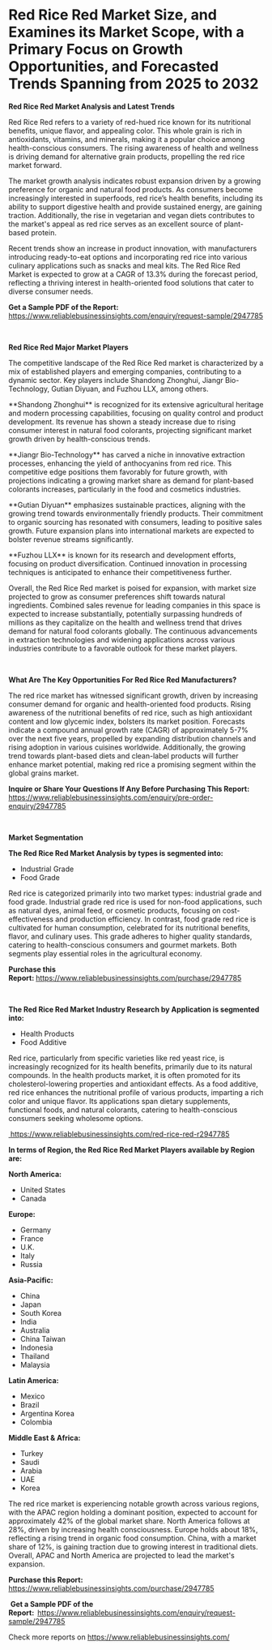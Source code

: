 <p><h1>Red Rice Red Market Size, and Examines its Market Scope, with a Primary Focus on Growth Opportunities, and Forecasted Trends Spanning from 2025 to 2032</h1></p><p><strong>Red Rice Red Market Analysis and Latest Trends</strong></p>
<p><p>Red Rice Red refers to a variety of red-hued rice known for its nutritional benefits, unique flavor, and appealing color. This whole grain is rich in antioxidants, vitamins, and minerals, making it a popular choice among health-conscious consumers. The rising awareness of health and wellness is driving demand for alternative grain products, propelling the red rice market forward. </p><p>The market growth analysis indicates robust expansion driven by a growing preference for organic and natural food products. As consumers become increasingly interested in superfoods, red rice’s health benefits, including its ability to support digestive health and provide sustained energy, are gaining traction. Additionally, the rise in vegetarian and vegan diets contributes to the market's appeal as red rice serves as an excellent source of plant-based protein.</p><p>Recent trends show an increase in product innovation, with manufacturers introducing ready-to-eat options and incorporating red rice into various culinary applications such as snacks and meal kits. The Red Rice Red Market is expected to grow at a CAGR of 13.3% during the forecast period, reflecting a thriving interest in health-oriented food solutions that cater to diverse consumer needs.</p></p>
<p><strong>Get a Sample PDF of the Report:&nbsp;</strong> <a href="https://www.reliablebusinessinsights.com/enquiry/request-sample/2947785?utm_campaign=2208&utm_medium=2&utm_source=Github&utm_content=ia&utm_term=12032025&utm_id=red-rice-red">https://www.reliablebusinessinsights.com/enquiry/request-sample/2947785</a></p>
<p>&nbsp;</p>
<p><strong>Red Rice Red Major Market Players</strong></p>
<p><p>The competitive landscape of the Red Rice Red market is characterized by a mix of established players and emerging companies, contributing to a dynamic sector. Key players include Shandong Zhonghui, Jiangr Bio-Technology, Gutian Diyuan, and Fuzhou LLX, among others.</p><p>**Shandong Zhonghui** is recognized for its extensive agricultural heritage and modern processing capabilities, focusing on quality control and product development. Its revenue has shown a steady increase due to rising consumer interest in natural food colorants, projecting significant market growth driven by health-conscious trends.</p><p>**Jiangr Bio-Technology** has carved a niche in innovative extraction processes, enhancing the yield of anthocyanins from red rice. This competitive edge positions them favorably for future growth, with projections indicating a growing market share as demand for plant-based colorants increases, particularly in the food and cosmetics industries.</p><p>**Gutian Diyuan** emphasizes sustainable practices, aligning with the growing trend towards environmentally friendly products. Their commitment to organic sourcing has resonated with consumers, leading to positive sales growth. Future expansion plans into international markets are expected to bolster revenue streams significantly.</p><p>**Fuzhou LLX** is known for its research and development efforts, focusing on product diversification. Continued innovation in processing techniques is anticipated to enhance their competitiveness further.</p><p>Overall, the Red Rice Red market is poised for expansion, with market size projected to grow as consumer preferences shift towards natural ingredients. Combined sales revenue for leading companies in this space is expected to increase substantially, potentially surpassing hundreds of millions as they capitalize on the health and wellness trend that drives demand for natural food colorants globally. The continuous advancements in extraction technologies and widening applications across various industries contribute to a favorable outlook for these market players.</p></p>
<p>&nbsp;</p>
<p><strong>What Are The Key Opportunities For Red Rice Red Manufacturers?</strong></p>
<p><p>The red rice market has witnessed significant growth, driven by increasing consumer demand for organic and health-oriented food products. Rising awareness of the nutritional benefits of red rice, such as high antioxidant content and low glycemic index, bolsters its market position. Forecasts indicate a compound annual growth rate (CAGR) of approximately 5-7% over the next five years, propelled by expanding distribution channels and rising adoption in various cuisines worldwide. Additionally, the growing trend towards plant-based diets and clean-label products will further enhance market potential, making red rice a promising segment within the global grains market.</p></p>
<p><strong>Inquire or Share Your Questions If Any Before Purchasing This Report:</strong> <a href="https://www.reliablebusinessinsights.com/enquiry/pre-order-enquiry/2947785?utm_campaign=2208&utm_medium=2&utm_source=Github&utm_content=ia&utm_term=12032025&utm_id=red-rice-red">https://www.reliablebusinessinsights.com/enquiry/pre-order-enquiry/2947785</a></p>
<p>&nbsp;</p>
<p><strong>Market Segmentation</strong></p>
<p><strong>The Red Rice Red Market Analysis by types is segmented into:</strong></p>
<p><ul><li>Industrial Grade</li><li>Food Grade</li></ul></p>
<p><p>Red rice is categorized primarily into two market types: industrial grade and food grade. Industrial grade red rice is used for non-food applications, such as natural dyes, animal feed, or cosmetic products, focusing on cost-effectiveness and production efficiency. In contrast, food grade red rice is cultivated for human consumption, celebrated for its nutritional benefits, flavor, and culinary uses. This grade adheres to higher quality standards, catering to health-conscious consumers and gourmet markets. Both segments play essential roles in the agricultural economy.</p></p>
<p><strong>Purchase this Report:&nbsp;</strong><a href="https://www.reliablebusinessinsights.com/purchase/2947785?utm_campaign=2208&utm_medium=2&utm_source=Github&utm_content=ia&utm_term=12032025&utm_id=red-rice-red">https://www.reliablebusinessinsights.com/purchase/2947785</a></p>
<p>&nbsp;</p>
<p><strong>The Red Rice Red Market Industry Research by Application is segmented into:</strong></p>
<p><ul><li>Health Products</li><li>Food Additive</li></ul></p>
<p><p>Red rice, particularly from specific varieties like red yeast rice, is increasingly recognized for its health benefits, primarily due to its natural compounds. In the health products market, it is often promoted for its cholesterol-lowering properties and antioxidant effects. As a food additive, red rice enhances the nutritional profile of various products, imparting a rich color and unique flavor. Its applications span dietary supplements, functional foods, and natural colorants, catering to health-conscious consumers seeking wholesome options.</p></p>
<p><a href="https://www.reliablebusinessinsights.com/red-rice-red-r2947785?utm_campaign=2208&utm_medium=2&utm_source=Github&utm_content=ia&utm_term=12032025&utm_id=red-rice-red">&nbsp;https://www.reliablebusinessinsights.com/red-rice-red-r2947785</a></p>
<p><strong>In terms of Region, the Red Rice Red Market Players available by Region are:</strong></p>
<p>
    <p> <strong> North America: </strong>
        <ul>
            <li>United States</li>
            <li>Canada</li>
        </ul>
        </p> 
    <p> <strong> Europe: </strong>
        <ul>
            <li>Germany</li>
            <li>France</li>
            <li>U.K.</li>
            <li>Italy</li>
            <li>Russia</li>
        </ul>
        </p> 
    <p> <strong> Asia-Pacific: </strong>
        <ul>
            <li>China</li>
            <li>Japan</li>
            <li>South Korea</li>
            <li>India</li>
            <li>Australia</li>
            <li>China Taiwan</li>
            <li>Indonesia</li>
            <li>Thailand</li>
            <li>Malaysia</li>
        </ul>
        </p> 
    <p> <strong> Latin America: </strong>
        <ul>
            <li>Mexico</li>
            <li>Brazil</li>
            <li>Argentina Korea</li>
            <li>Colombia</li>
        </ul>
        </p> 
    <p> <strong> Middle East & Africa: </strong>
        <ul>
            <li>Turkey</li>
            <li>Saudi</li>
            <li>Arabia</li>
            <li>UAE</li>
            <li>Korea</li>
        </ul>
    </p>
    </p>
<p><p>The red rice market is experiencing notable growth across various regions, with the APAC region holding a dominant position, expected to account for approximately 42% of the global market share. North America follows at 28%, driven by increasing health consciousness. Europe holds about 18%, reflecting a rising trend in organic food consumption. China, with a market share of 12%, is gaining traction due to growing interest in traditional diets. Overall, APAC and North America are projected to lead the market's expansion.</p></p>
<p><strong>Purchase this Report: </strong><a href="https://www.reliablebusinessinsights.com/purchase/2947785?utm_campaign=2208&utm_medium=2&utm_source=Github&utm_content=ia&utm_term=12032025&utm_id=red-rice-red">https://www.reliablebusinessinsights.com/purchase/2947785</a></p>
<p>&nbsp;<strong>Get a Sample PDF of the Report:&nbsp;&nbsp;</strong><a href="https://www.reliablebusinessinsights.com/enquiry/request-sample/2947785?utm_campaign=2208&utm_medium=2&utm_source=Github&utm_content=ia&utm_term=12032025&utm_id=red-rice-red">https://www.reliablebusinessinsights.com/enquiry/request-sample/2947785</a></p>
<p><strong></strong></p>
<p>Check more reports on <a href="https://www.reliablebusinessinsights.com/?utm_campaign=2208&utm_medium=2&utm_source=Github&utm_content=ia&utm_term=12032025&utm_id=red-rice-red">https://www.reliablebusinessinsights.com/</a></p>